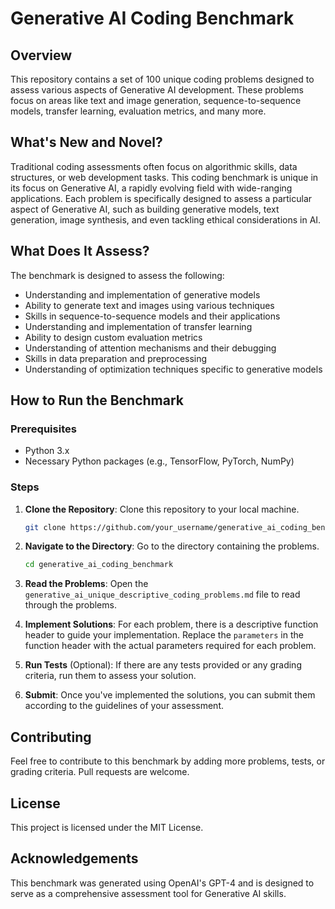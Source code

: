 # Generative AI Coding Benchmark

## Overview

This repository contains a set of 100 unique coding problems designed to assess various aspects of Generative AI development. These problems focus on areas like text and image generation, sequence-to-sequence models, transfer learning, evaluation metrics, and many more.

## What's New and Novel?

Traditional coding assessments often focus on algorithmic skills, data structures, or web development tasks. This coding benchmark is unique in its focus on Generative AI, a rapidly evolving field with wide-ranging applications. Each problem is specifically designed to assess a particular aspect of Generative AI, such as building generative models, text generation, image synthesis, and even tackling ethical considerations in AI.

## What Does It Assess?

The benchmark is designed to assess the following:

- Understanding and implementation of generative models
- Ability to generate text and images using various techniques
- Skills in sequence-to-sequence models and their applications
- Understanding and implementation of transfer learning
- Ability to design custom evaluation metrics
- Understanding of attention mechanisms and their debugging
- Skills in data preparation and preprocessing
- Understanding of optimization techniques specific to generative models

## How to Run the Benchmark

### Prerequisites

- Python 3.x
- Necessary Python packages (e.g., TensorFlow, PyTorch, NumPy)

### Steps

1. **Clone the Repository**: Clone this repository to your local machine.

    ```bash
    git clone https://github.com/your_username/generative_ai_coding_benchmark.git
    ```

2. **Navigate to the Directory**: Go to the directory containing the problems.

    ```bash
    cd generative_ai_coding_benchmark
    ```

3. **Read the Problems**: Open the `generative_ai_unique_descriptive_coding_problems.md` file to read through the problems.

4. **Implement Solutions**: For each problem, there is a descriptive function header to guide your implementation. Replace the `parameters` in the function header with the actual parameters required for each problem.

5. **Run Tests** (Optional): If there are any tests provided or any grading criteria, run them to assess your solution.

6. **Submit**: Once you've implemented the solutions, you can submit them according to the guidelines of your assessment.

## Contributing

Feel free to contribute to this benchmark by adding more problems, tests, or grading criteria. Pull requests are welcome.

## License

This project is licensed under the MIT License.

## Acknowledgements

This benchmark was generated using OpenAI's GPT-4 and is designed to serve as a comprehensive assessment tool for Generative AI skills.
